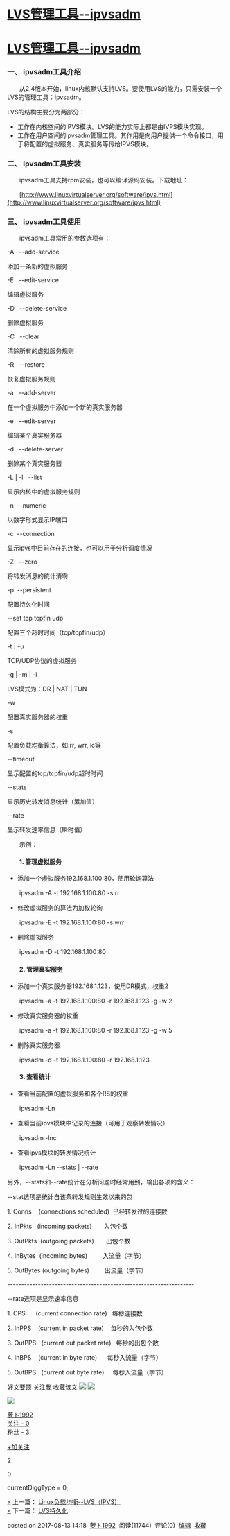 # [LVS管理工具--ipvsadm](https://www.cnblogs.com/lipengxiang2009/p/7353373.html)

[LVS管理工具--ipvsadm](https://www.cnblogs.com/lipengxiang2009/p/7353373.html)
==========================================================================

### 一、 ipvsadm工具介绍

　　从2.4版本开始，linux内核默认支持LVS。要使用LVS的能力，只需安装一个LVS的管理工具：ipvsadm。

LVS的结构主要分为两部分：

*   工作在内核空间的IPVS模块。LVS的能力实际上都是由IVPS模块实现。
*   工作在用户空间的ipvsadm管理工具。其作用是向用户提供一个命令接口，用于将配置的虚拟服务、真实服务等传给IPVS模块。

### 二、 ipvsadm工具安装

　　ipvsadm工具支持rpm安装，也可以编译源码安装。下载地址：

　　[http://www.linuxvirtualserver.org/software/ipvs.html](http://www.linuxvirtualserver.org/software/ipvs.html)

### 三、 ipvsadm工具使用

　　ipvsadm工具常用的参数选项有：

\-A   --add-service

添加一条新的虚拟服务

\-E   --edit-service

编辑虚拟服务

\-D   --delete-service

删除虚拟服务

\-C   --clear

清除所有的虚拟服务规则

\-R   --restore

恢复虚拟服务规则

\-a   --add-server

在一个虚拟服务中添加一个新的真实服务器

\-e   --edit-server

编辑某个真实服务器

\-d   --delete-server

删除某个真实服务器

\-L | -l   --list

显示内核中的虚拟服务规则

\-n  --numeric

以数字形式显示IP端口

\-c  --connection

显示ipvs中目前存在的连接，也可以用于分析调度情况

\-Z   --zero

将转发消息的统计清零

\-p  --persistent

配置持久化时间

\--set tcp tcpfin udp

配置三个超时时间（tcp/tcpfin/udp）

\-t | -u

TCP/UDP协议的虚拟服务

\-g | -m | -i

LVS模式为：DR | NAT | TUN

\-w

配置真实服务器的权重

\-s

配置负载均衡算法，如:rr, wrr, lc等

\--timeout

显示配置的tcp/tcpfin/udp超时时间

\--stats

显示历史转发消息统计（累加值）

\--rate

显示转发速率信息（瞬时值）

　　示例：

#### 　　1. 管理虚拟服务

*   添加一个虚拟服务192.168.1.100:80，使用轮询算法

　　ipvsadm -A -t 192.168.1.100:80 -s rr

*   修改虚拟服务的算法为加权轮询

　　ipvsadm -E -t 192.168.1.100:80 -s wrr

*   删除虚拟服务

　　ipvsadm -D -t 192.168.1.100:80

#### 　　2. 管理真实服务

*   添加一个真实服务器192.168.1.123，使用DR模式，权重2

　　ipvsadm -a -t 192.168.1.100:80 -r 192.168.1.123 -g -w 2

*   修改真实服务器的权重

　　ipvsadm -a -t 192.168.1.100:80 -r 192.168.1.123 -g -w 5

*   删除真实服务器

　　ipvsadm -d -t 192.168.1.100:80 -r 192.168.1.123

#### 　　3. 查看统计

*   查看当前配置的虚拟服务和各个RS的权重

　　ipvsadm -Ln

*   查看当前ipvs模块中记录的连接（可用于观察转发情况）

　　ipvsadm -lnc

*   查看ipvs模块的转发情况统计

　　ipvsadm -Ln --stats | --rate

另外，--stats和--rate统计在分析问题时经常用到，输出各项的含义：

\--stat选项是统计自该条转发规则生效以来的包  

1. Conns    (connections scheduled)  已经转发过的连接数  

2. InPkts   (incoming packets)       入包个数  

3. OutPkts  (outgoing packets)       出包个数  

4. InBytes  (incoming bytes)         入流量（字节）    

5. OutBytes (outgoing bytes)         出流量（字节） 

\-------------------------------------------------------------------

\--rate选项是显示速率信息  

1. CPS      (current connection rate)   每秒连接数  

2. InPPS    (current in packet rate)    每秒的入包个数  

3. OutPPS   (current out packet rate)   每秒的出包个数  

4. InBPS    (current in byte rate)      每秒入流量（字节）  

5. OutBPS   (current out byte rate)     每秒入流量（字节） 

[好文要顶](#) [关注我](#) [收藏该文](#) [![](https://common.cnblogs.com/images/icon_weibo_24.png)](# "分享至新浪微博") [![](https://common.cnblogs.com/images/wechat.png)](# "分享至微信")

[![](https://pic.cnblogs.com/face/sample_face.gif)](https://home.cnblogs.com/u/lipengxiang2009/)

[萝卜1992](https://home.cnblogs.com/u/lipengxiang2009/)  
[关注 - 0](https://home.cnblogs.com/u/lipengxiang2009/followees/)  
[粉丝 - 3](https://home.cnblogs.com/u/lipengxiang2009/followers/)

[+加关注](#)

2

0

currentDiggType = 0;

[«](https://www.cnblogs.com/lipengxiang2009/p/7349271.html) 上一篇： [Linux负载均衡--LVS（IPVS）](https://www.cnblogs.com/lipengxiang2009/p/7349271.html "发布于 2017-08-12 14:55")  
[»](https://www.cnblogs.com/lipengxiang2009/p/7376612.html) 下一篇： [LVS持久化](https://www.cnblogs.com/lipengxiang2009/p/7376612.html "发布于 2017-08-16 23:28")

posted on 2017-08-13 14:18  [萝卜1992](https://www.cnblogs.com/lipengxiang2009/)  阅读(11744)  评论(0)  [编辑](https://i.cnblogs.com/EditPosts.aspx?postid=7353373)  [收藏](#)